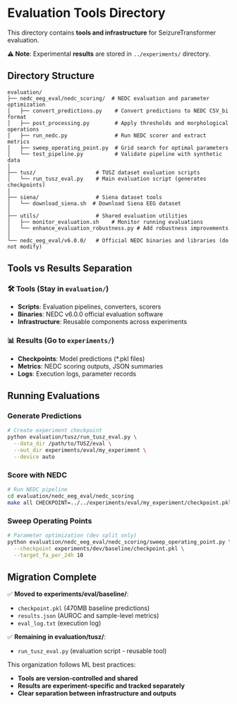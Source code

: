 # Evaluation Tools Directory

This directory contains **tools and infrastructure** for SeizureTransformer evaluation.

**⚠️ Note**: Experimental **results** are stored in `../experiments/` directory.

## Directory Structure

```
evaluation/
├── nedc_eeg_eval/nedc_scoring/  # NEDC evaluation and parameter optimization
│   ├── convert_predictions.py    # Convert predictions to NEDC CSV_bi format
│   ├── post_processing.py        # Apply thresholds and morphological operations
│   ├── run_nedc.py               # Run NEDC scorer and extract metrics
│   ├── sweep_operating_point.py  # Grid search for optimal parameters
│   └── test_pipeline.py          # Validate pipeline with synthetic data
│
├── tusz/                   # TUSZ dataset evaluation scripts
│   └── run_tusz_eval.py    # Main evaluation script (generates checkpoints)
│
├── siena/                  # Siena dataset tools
│   └── download_siena.sh  # Download Siena EEG dataset
│
├── utils/                  # Shared evaluation utilities
│   ├── monitor_evaluation.sh    # Monitor running evaluations
│   └── enhance_evaluation_robustness.py # Add robustness improvements
│
└── nedc_eeg_eval/v6.0.0/   # Official NEDC binaries and libraries (do not modify)
```

## Tools vs Results Separation

### 🛠️ Tools (Stay in `evaluation/`)
- **Scripts**: Evaluation pipelines, converters, scorers
- **Binaries**: NEDC v6.0.0 official evaluation software
- **Infrastructure**: Reusable components across experiments

### 📊 Results (Go to `experiments/`)
- **Checkpoints**: Model predictions (*.pkl files)
- **Metrics**: NEDC scoring outputs, JSON summaries
- **Logs**: Execution logs, parameter records

## Running Evaluations

### Generate Predictions
```bash
# Create experiment checkpoint
python evaluation/tusz/run_tusz_eval.py \
  --data_dir /path/to/TUSZ/eval \
  --out_dir experiments/eval/my_experiment \
  --device auto
```

### Score with NEDC
```bash
# Run NEDC pipeline
cd evaluation/nedc_eeg_eval/nedc_scoring
make all CHECKPOINT=../../experiments/eval/my_experiment/checkpoint.pkl
```

### Sweep Operating Points
```bash
# Parameter optimization (dev split only)
python evaluation/nedc_eeg_eval/nedc_scoring/sweep_operating_point.py \
  --checkpoint experiments/dev/baseline/checkpoint.pkl \
  --target_fa_per_24h 10
```

## Migration Complete

✅ **Moved to experiments/eval/baseline/**:
- `checkpoint.pkl` (470MB baseline predictions)
- `results.json` (AUROC and sample-level metrics)  
- `eval_log.txt` (execution log)

✅ **Remaining in evaluation/tusz/**:
- `run_tusz_eval.py` (evaluation script - reusable tool)

This organization follows ML best practices:
- **Tools are version-controlled and shared**
- **Results are experiment-specific and tracked separately**
- **Clear separation between infrastructure and outputs**
